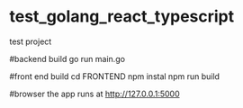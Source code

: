 # test_golang_react_typescript
test project


#backend build
 go run main.go 

#front end build
cd FRONTEND 
npm instal 
npm run build 

#browser
the app runs at http://127.0.0.1:5000
